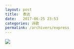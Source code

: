 ```yaml
---
layout: post
title:  表达
date:   2017-06-25 23:53
categories: 诗歌
permalink: /archivers/express
---
```


![](http://upload-images.jianshu.io/upload_images/1420306-32c17c73a24386f7.jpg?imageMogr2/auto-orient/strip%7CimageView2/2/w/1080/q/50)